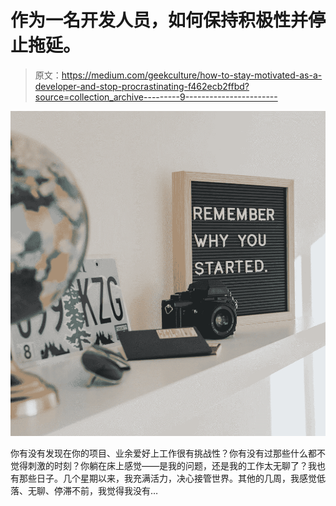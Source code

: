 # 作为一名开发人员，如何保持积极性并停止拖延。

> 原文：<https://medium.com/geekculture/how-to-stay-motivated-as-a-developer-and-stop-procrastinating-f462ecb2ffbd?source=collection_archive---------9----------------------->

![](img/4e84b79f92d9cfd5d7160c56b4fa50e4.png)

你有没有发现在你的项目、业余爱好上工作很有挑战性？你有没有过那些什么都不觉得刺激的时刻？你躺在床上感觉——是我的问题，还是我的工作太无聊了？我也有那些日子。几个星期以来，我充满活力，决心接管世界。其他的几周，我感觉低落、无聊、停滞不前，我觉得我没有…